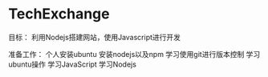 # TechExchange


目标：
利用Nodejs搭建网站，使用Javascript进行开发

准备工作：
个人安装ubuntu
安装nodejs以及npm
学习使用git进行版本控制
学习ubuntu操作
学习JavaScript
学习Nodejs
